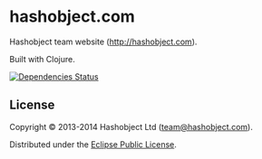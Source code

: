 # hashobject.com

Hashobject team website (http://hashobject.com).


Built with Clojure.

[![Dependencies Status](http://jarkeeper.com/hashobject/hashobject.com/status.svg)](http://jarkeeper.com/hashobject/hashobject.com)

## License

Copyright © 2013-2014 Hashobject Ltd (team@hashobject.com).

Distributed under the [Eclipse Public License](http://opensource.org/licenses/eclipse-1.0).
